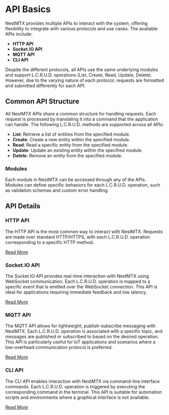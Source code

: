 # API Basics

NestMTX provides multiple APIs to interact with the system, offering flexibility to integrate with various protocols and use cases. The available APIs include:

- **HTTP API**
- **Socket.IO API**
- **MQTT API**
- **CLI API**

Despite the different protocols, all APIs use the same underlying modules and support L.C.R.U.D. operations (List, Create, Read, Update, Delete). However, due to the varying nature of each protocol, requests are formatted and submitted differently for each API.

## Common API Structure

All NestMTX APIs share a common structure for handling requests. Each request is processed by translating it into a command that the application can handle. The following L.C.R.U.D. methods are supported across all APIs:

- **List**: Retrieve a list of entities from the specified module.
- **Create**: Create a new entity within the specified module.
- **Read**: Read a specific entity from the specified module.
- **Update**: Update an existing entity within the specified module.
- **Delete**: Remove an entity from the specified module.

### Modules

Each module in NestMTX can be accessed through any of the APIs. Modules can define specific behaviors for each L.C.R.U.D. operation, such as validation schemas and custom error handling.

## API Details

### HTTP API

The HTTP API is the most common way to interact with NestMTX. Requests are made over standard HTTP/HTTPS, with each L.C.R.U.D. operation corresponding to a specific HTTP method:

[Read More](/apis/http)

### Socket.IO API

The Socket.IO API provides real-time interaction with NestMTX using WebSocket communication. Each L.C.R.U.D. operation is mapped to a specific event that is emitted over the WebSocket connection. This API is ideal for applications requiring immediate feedback and low latency.

[Read More](/apis/socket.io)

### MQTT API

The MQTT API allows for lightweight, publish-subscribe messaging with NestMTX. Each L.C.R.U.D. operation is associated with a specific topic, and messages are published or subscribed to based on the desired operation. This API is particularly useful for IoT applications and scenarios where a low-overhead communication protocol is preferred.

[Read More](/apis/mqtt)

### CLI API

The CLI API enables interaction with NestMTX via command-line interface commands. Each L.C.R.U.D. operation is triggered by executing the corresponding command in the terminal. This API is suitable for automation scripts and environments where a graphical interface is not available.

[Read More](/apis/cli)
